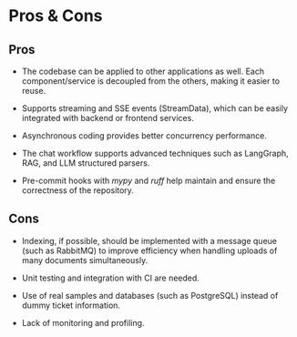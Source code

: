 # Pros & Cons

## Pros

- The codebase can be applied to other applications as well. Each component/service is decoupled from the others, making it easier to reuse.

- Supports streaming and SSE events (StreamData), which can be easily integrated with backend or frontend services.

- Asynchronous coding provides better concurrency performance.

- The chat workflow supports advanced techniques such as LangGraph, RAG, and LLM structured parsers.

- Pre-commit hooks with *mypy* and *ruff* help maintain and ensure the correctness of the repository.

## Cons

- Indexing, if possible, should be implemented with a message queue (such as RabbitMQ) to improve efficiency when handling uploads of many documents simultaneously.

- Unit testing and integration with CI are needed.

- Use of real samples and databases (such as PostgreSQL) instead of dummy ticket information.

- Lack of monitoring and profiling.
